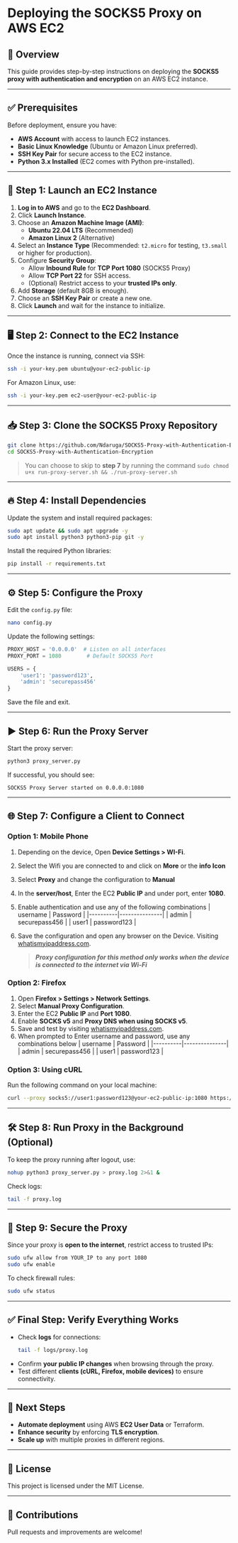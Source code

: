 # Deploying the SOCKS5 Proxy on AWS EC2

## 🚀 Overview
This guide provides step-by-step instructions on deploying the **SOCKS5 proxy with authentication and encryption** on an AWS EC2 instance.

---

## ✅ Prerequisites
Before deployment, ensure you have:
- **AWS Account** with access to launch EC2 instances.
- **Basic Linux Knowledge** (Ubuntu or Amazon Linux preferred).
- **SSH Key Pair** for secure access to the EC2 instance.
- **Python 3.x Installed** (EC2 comes with Python pre-installed).

---

## 🔧 Step 1: Launch an EC2 Instance
1. **Log in to AWS** and go to the **EC2 Dashboard**.
2. Click **Launch Instance**.
3. Choose an **Amazon Machine Image (AMI)**:
   - **Ubuntu 22.04 LTS** (Recommended)
   - **Amazon Linux 2** (Alternative)
4. Select an **Instance Type** (Recommended: `t2.micro` for testing, `t3.small` or higher for production).
5. Configure **Security Group**:
   - Allow **Inbound Rule** for **TCP Port 1080** (SOCKS5 Proxy)
   - Allow **TCP Port 22** for SSH access.
   - (Optional) Restrict access to your **trusted IPs only**.
6. Add **Storage** (default 8GB is enough).
7. Choose an **SSH Key Pair** or create a new one.
8. Click **Launch** and wait for the instance to initialize.

---

## 🖥️ Step 2: Connect to the EC2 Instance
Once the instance is running, connect via SSH:
```bash
ssh -i your-key.pem ubuntu@your-ec2-public-ip
```
For Amazon Linux, use:
```bash
ssh -i your-key.pem ec2-user@your-ec2-public-ip
```

---

## 📥 Step 3: Clone the SOCKS5 Proxy Repository
```bash
git clone https://github.com/Ndaruga/SOCKS5-Proxy-with-Authentication-Encryption.git
cd SOCKS5-Proxy-with-Authentication-Encryption
```
   > You can choose to skip to **step 7** by running the command `sudo chmod u+x run-proxy-server.sh && ./run-proxy-server.sh`
---

## 🔥 Step 4: Install Dependencies
Update the system and install required packages:
```bash
sudo apt update && sudo apt upgrade -y
sudo apt install python3 python3-pip git -y
```
Install the required Python libraries:
```bash
pip install -r requirements.txt
```

---

## ⚙️ Step 5: Configure the Proxy
Edit the `config.py` file:
```bash
nano config.py
```
Update the following settings:
```python
PROXY_HOST = '0.0.0.0'  # Listen on all interfaces
PROXY_PORT = 1080        # Default SOCKS5 Port

USERS = {
    'user1': 'password123',
    'admin': 'securepass456'
}
```
Save the file and exit.

---

## ▶️ Step 6: Run the Proxy Server
Start the proxy server:
```bash
python3 proxy_server.py
```
If successful, you should see:
```plaintext
SOCKS5 Proxy Server started on 0.0.0.0:1080
```

---

## 🌐 Step 7: Configure a Client to Connect
### **Option 1: Mobile Phone**
1. Depending on the device, Open **Device Settings > WI-Fi**.
2. Select the Wifi you are connected to and click on **More** or the **info Icon**
3. Select **Proxy** and change the configuration to **Manual**
4. In the **server/host**, Enter the EC2 **Public IP** and under port, enter **1080**.
5. Enable authentication and use any of the following combinations
   | username | Password      |
   |----------|---------------|
   | admin    | securepass456 |
   | user1    | password123   |
6. Save the configuration and open any browser on the Device. Visiting [whatismyipaddress.com](https://www.whatismyipaddress.com).

   > ***Proxy configuration for this method only works when the device is connected to the internet via Wi-Fi***


### **Option 2: Firefox**
1. Open **Firefox > Settings > Network Settings**.
2. Select **Manual Proxy Configuration**.
3. Enter the EC2 **Public IP** and **Port 1080**.
4. Enable **SOCKS v5** and **Proxy DNS when using SOCKS v5**.
6. Save and test by visiting [whatismyipaddress.com](https://www.whatismyipaddress.com).
7. When prompted to Enter username and password, use any combinations below
   | username | Password      |
   |----------|---------------|
   | admin    | securepass456 |
   | user1    | password123   |

### **Option 3: Using cURL**
Run the following command on your local machine:
```bash
curl --proxy socks5://user1:password123@your-ec2-public-ip:1080 https://www.google.com
```

---

## 🛠️ Step 8: Run Proxy in the Background (Optional)
To keep the proxy running after logout, use:
```bash
nohup python3 proxy_server.py > proxy.log 2>&1 &
```
Check logs:
```bash
tail -f proxy.log
```

---

## 🔐 Step 9: Secure the Proxy
Since your proxy is **open to the internet**, restrict access to trusted IPs:
```bash
sudo ufw allow from YOUR_IP to any port 1080
sudo ufw enable
```
To check firewall rules:
```bash
sudo ufw status
```

---

## ✅ Final Step: Verify Everything Works
- Check **logs** for connections:
  ```bash
  tail -f logs/proxy.log
  ```
- Confirm **your public IP changes** when browsing through the proxy.
- Test different **clients (cURL, Firefox, mobile devices)** to ensure connectivity.

---

## 🎯 Next Steps
- **Automate deployment** using AWS **EC2 User Data** or Terraform.
- **Enhance security** by enforcing **TLS encryption**.
- **Scale up** with multiple proxies in different regions.

---

## 📝 License
This project is licensed under the MIT License.

---

## 🤝 Contributions
Pull requests and improvements are welcome!

